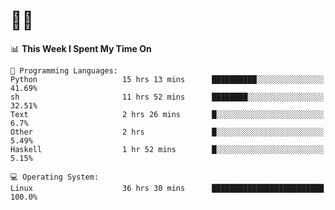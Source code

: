 # 👨‍💻
<!--START_SECTION:waka-->
📊 **This Week I Spent My Time On** 

```text
💬 Programming Languages: 
Python                   15 hrs 13 mins      ██████████░░░░░░░░░░░░░░░   41.69% 
sh                       11 hrs 52 mins      ████████░░░░░░░░░░░░░░░░░   32.51% 
Text                     2 hrs 26 mins       █░░░░░░░░░░░░░░░░░░░░░░░░   6.7% 
Other                    2 hrs               █░░░░░░░░░░░░░░░░░░░░░░░░   5.49% 
Haskell                  1 hr 52 mins        █░░░░░░░░░░░░░░░░░░░░░░░░   5.15%

💻 Operating System: 
Linux                    36 hrs 30 mins      █████████████████████████   100.0%

```


<!--END_SECTION:waka-->
